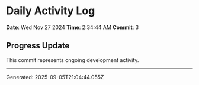 # Daily Activity Log

**Date**: Wed Nov 27 2024
**Time**: 2:34:44 AM
**Commit**: 3

## Progress Update

This commit represents ongoing development activity.

---
Generated: 2025-09-05T21:04:44.055Z
